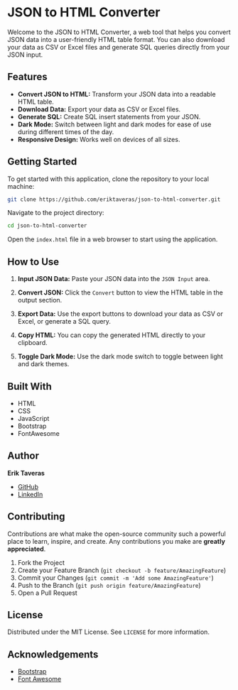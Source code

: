 
# JSON to HTML Converter

Welcome to the JSON to HTML Converter, a web tool that helps you convert JSON data into a user-friendly HTML table format. You can also download your data as CSV or Excel files and generate SQL queries directly from your JSON input.

## Features

- **Convert JSON to HTML:** Transform your JSON data into a readable HTML table.
- **Download Data:** Export your data as CSV or Excel files.
- **Generate SQL:** Create SQL insert statements from your JSON.
- **Dark Mode:** Switch between light and dark modes for ease of use during different times of the day.
- **Responsive Design:** Works well on devices of all sizes.

## Getting Started

To get started with this application, clone the repository to your local machine:

```bash
git clone https://github.com/eriktaveras/json-to-html-converter.git
```

Navigate to the project directory:

```bash
cd json-to-html-converter
```

Open the `index.html` file in a web browser to start using the application.

## How to Use

1. **Input JSON Data:**
   Paste your JSON data into the `JSON Input` area.
   
2. **Convert JSON:**
   Click the `Convert` button to view the HTML table in the output section.

3. **Export Data:**
   Use the export buttons to download your data as CSV or Excel, or generate a SQL query.

4. **Copy HTML:**
   You can copy the generated HTML directly to your clipboard.

5. **Toggle Dark Mode:**
   Use the dark mode switch to toggle between light and dark themes.

## Built With

- HTML
- CSS
- JavaScript
- Bootstrap
- FontAwesome

## Author

**Erik Taveras**

- [GitHub](https://github.com/eriktaveras)
- [LinkedIn](https://www.linkedin.com/in/eriktaveras)

## Contributing

Contributions are what make the open-source community such a powerful place to learn, inspire, and create. Any contributions you make are **greatly appreciated**.

1. Fork the Project
2. Create your Feature Branch (`git checkout -b feature/AmazingFeature`)
3. Commit your Changes (`git commit -m 'Add some AmazingFeature'`)
4. Push to the Branch (`git push origin feature/AmazingFeature`)
5. Open a Pull Request

## License

Distributed under the MIT License. See `LICENSE` for more information.

## Acknowledgements

- [Bootstrap](https://getbootstrap.com)
- [Font Awesome](https://fontawesome.com)
